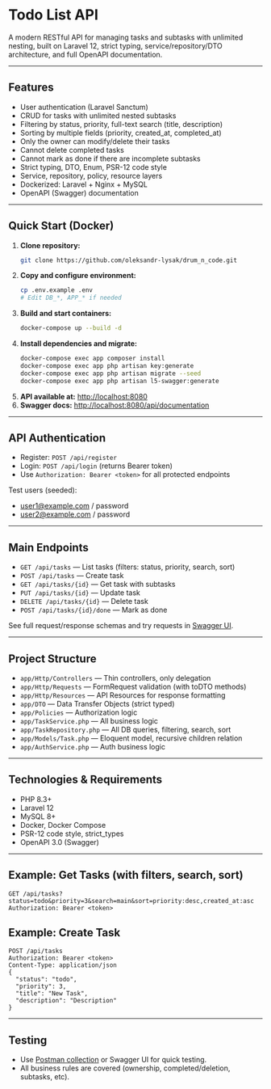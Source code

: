 # Todo List API

A modern RESTful API for managing tasks and subtasks with unlimited nesting, built on Laravel 12, strict typing, service/repository/DTO architecture, and full OpenAPI documentation.

---

## Features
- User authentication (Laravel Sanctum)
- CRUD for tasks with unlimited nested subtasks
- Filtering by status, priority, full-text search (title, description)
- Sorting by multiple fields (priority, created_at, completed_at)
- Only the owner can modify/delete their tasks
- Cannot delete completed tasks
- Cannot mark as done if there are incomplete subtasks
- Strict typing, DTO, Enum, PSR-12 code style
- Service, repository, policy, resource layers
- Dockerized: Laravel + Nginx + MySQL
- OpenAPI (Swagger) documentation

---

## Quick Start (Docker)
1. **Clone repository:**
   ```bash
   git clone https://github.com/oleksandr-lysak/drum_n_code.git
   ```
1. **Copy and configure environment:**
   ```bash
   cp .env.example .env
   # Edit DB_*, APP_* if needed
   ```
2. **Build and start containers:**
   ```bash
   docker-compose up --build -d
   ```
3. **Install dependencies and migrate:**
   ```bash
   docker-compose exec app composer install
   docker-compose exec app php artisan key:generate
   docker-compose exec app php artisan migrate --seed
   docker-compose exec app php artisan l5-swagger:generate
   ```
4. **API available at:** [http://localhost:8080](http://localhost:8080)
5. **Swagger docs:** [http://localhost:8080/api/documentation](http://localhost:8080/api/documentation)

---

## API Authentication
- Register: `POST /api/register`
- Login: `POST /api/login` (returns Bearer token)
- Use `Authorization: Bearer <token>` for all protected endpoints

Test users (seeded):
- user1@example.com / password
- user2@example.com / password

---

## Main Endpoints
- `GET /api/tasks` — List tasks (filters: status, priority, search, sort)
- `POST /api/tasks` — Create task
- `GET /api/tasks/{id}` — Get task with subtasks
- `PUT /api/tasks/{id}` — Update task
- `DELETE /api/tasks/{id}` — Delete task
- `POST /api/tasks/{id}/done` — Mark as done

See full request/response schemas and try requests in [Swagger UI](http://localhost:8080/api/documentation).

---

## Project Structure
- `app/Http/Controllers` — Thin controllers, only delegation
- `app/Http/Requests` — FormRequest validation (with toDTO methods)
- `app/Http/Resources` — API Resources for response formatting
- `app/DTO` — Data Transfer Objects (strict typed)
- `app/Policies` — Authorization logic
- `app/TaskService.php` — All business logic
- `app/TaskRepository.php` — All DB queries, filtering, search, sort
- `app/Models/Task.php` — Eloquent model, recursive children relation
- `app/AuthService.php` — Auth business logic

---

## Technologies & Requirements
- PHP 8.3+
- Laravel 12
- MySQL 8+
- Docker, Docker Compose
- PSR-12 code style, strict_types
- OpenAPI 3.0 (Swagger)

---

## Example: Get Tasks (with filters, search, sort)
```http
GET /api/tasks?status=todo&priority=3&search=main&sort=priority:desc,created_at:asc
Authorization: Bearer <token>
```

## Example: Create Task
```http
POST /api/tasks
Authorization: Bearer <token>
Content-Type: application/json
{
  "status": "todo",
  "priority": 3,
  "title": "New Task",
  "description": "Description"
}
```

---

## Testing
- Use [Postman collection](./TodoListAPI.postman_collection.json) or Swagger UI for quick testing.
- All business rules are covered (ownership, completed/deletion, subtasks, etc).

